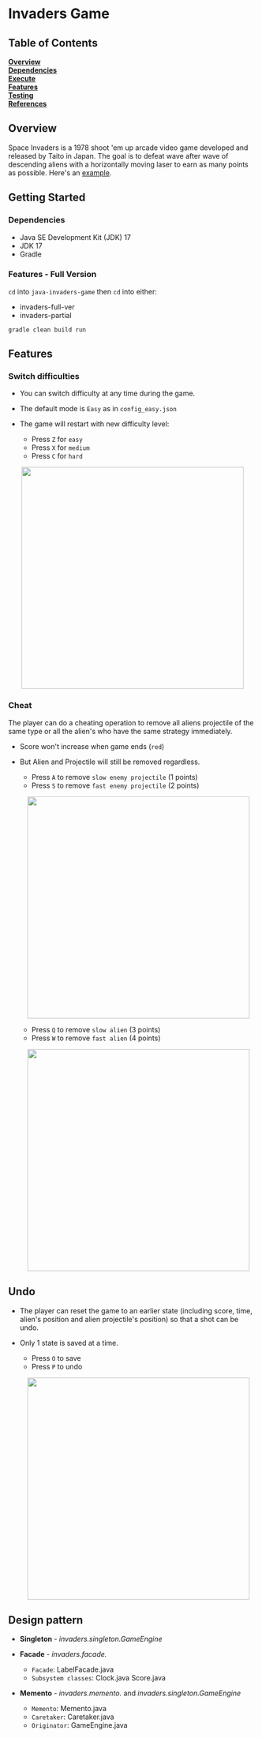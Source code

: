# Invaders Game

## Table of Contents
**[Overview](#Overview)**<br>
**[Dependencies](#Dependencies)**<br>
**[Execute](#Execute)**<br>
**[Features](#Features)**<br>
**[Testing](#Testing)**<br>
**[References](#References)**<br>

## Overview
Space Invaders is a 1978 shoot 'em up arcade video game developed and released by Taito in Japan. The goal is to defeat wave after wave of descending aliens with a horizontally moving laser to earn as many points as possible. Here's an [example](https://www.youtube.com/watch?v=uGjgxwiemms).

## Getting Started

### Dependencies

* Java SE Development Kit (JDK) 17
* JDK 17
* Gradle

### Features - Full Version

`cd` into `java-invaders-game` then `cd` into either:

* invaders-full-ver
* invaders-partial

```
gradle clean build run
```

## Features

### Switch difficulties

* You can switch difficulty at any time during the game.
* The default mode is `Easy` as in `config_easy.json`

* The game will restart with new difficulty level:

  * Press `Z` for `easy`
  * Press `X` for `medium`
  * Press `C` for `hard`

<p align='center'>
  <img align='center' src='readme-resources/switch-difficulty.gif' width='450'/>
</p>

### Cheat

The player can do a cheating operation to remove all aliens projectile of the same type or all the alien's who have the same strategy immediately. 

* Score won't increase when game ends (`red`)
* But Alien and Projectile will still be removed regardless.

  * Press `A` to remove `slow enemy projectile` (1 points)
  * Press `S` to remove `fast enemy projectile` (2 points)
  
  <p align='center'>
    <img align='center' src='readme-resources/cheat-projectile.gif' width='450'/>
  </p>

  * Press `Q` to remove `slow alien` (3 points)
  * Press `W` to remove `fast alien` (4 points)

  <p align='center'>
    <img align='center' src='readme-resources/cheat-alien.gif' width='450'/>
  </p>

## Undo

* The player can reset the game to an earlier state (including score, time, alien's position and alien projectile's position) so that a shot can be undo.
* Only 1 state is saved at a time.

  * Press `O` to save
  * Press `P` to undo

  <p align='center'>
    <img align='center' src='readme-resources/undo.gif' width='450'/>
  </p>

## Design pattern

* **Singleton** - *invaders.singleton.GameEngine*

* **Facade** - *invaders.facade.*

  * `Facade`:             LabelFacade.java
  * `Subsystem classes`:  Clock.java
                         Score.java

* **Memento** - *invaders.memento.* and *invaders.singleton.GameEngine*

  * `Memento`:            Memento.java
  * `Caretaker`:          Caretaker.java
  * `Originator`:         GameEngine.java
